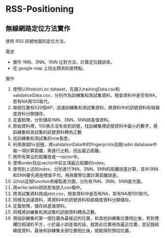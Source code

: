 # RSS-Positioning
## 無線網路定位方法實作
使用 RSS 訊號地圖的定位方法。


需求
- 實作 1NN、3NN、5NN 比對方法，計算定位錯誤率。
- 在 google map 上找出預測的座標點。


實作
1. 使用UJIIndoorLoc dataset，先讀入trainingData.csv和validationData.csv，分別作為訓練集和測試集資料，檢查資料中是否有NA，若有NA用100取代。
2. 每個位置有520個AP，過濾訓練集和測試集資料，將資料中的訊號資料和經緯度資料分開儲存。
3. 定義矩陣，分別儲存1NN、3NN、5NN誤差值資料。
4. 原始資料裡，100表示沒有收到訊號，找訓練集裡訊號資料中最小的數字，將訓練集和測試集的訊號資料轉為正數
5. 找訓練集和測試集的row長度。
6. 利用兩個for迴圈，將validationData中的fingerprints去跟radio database中每一項計算距離，再進行比較，找出最近距離。
7. 將所有算出的距離放進一vector中。
8. 使用order找出vector中前五項最近距離的index。
9. 使用到上述的index，分別進行1NN、3NN、5NN的距離誤差計算，其中3NN和5NN要先將座標值平均，再與實際位置計算距離誤差。
10. 以hist這個function來繪製直方圖，分別有1NN、3NN、5NN直方圖。
11. 用write.table把誤差值放入csv檔中。
12. 將測試集資料換成plot.csv，檢查資料中是否有NA，若有NA用100取代。
13. 同樣先過濾資料，將資料中的訊號資料和經緯度資料分開儲存。
14. 定義矩陣，儲存誤差值資料。
15. 同樣將訓練集和測試集的訊號資料轉為正數。
16. 預設訓練集的第一個位置為最接近的位置，和其他訓練集位置相比後，若對應欄位相減的平方，小於最小誤差值的話，就將此位置視為最近位置，並記錄經緯度資料，最後和訓練集全部位置相比後，就能得到預估位置。
